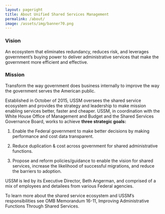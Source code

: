 ```yaml
---
layout: pageright
title: About Unified Shared Services Management
permalink: /about/
image: /assets/img/banner70.png
---
```


### Vision
An ecosystem that eliminates redundancy, reduces risk, and leverages government’s buying power to deliver administrative services that make the government more efficient and effective.

### Mission
Transform the way government does business internally to improve the way the government serves the American public.

Established in October of 2015, USSM oversees the shared service ecosystem and provides the strategy and leadership to make mission enabling services better, faster and cheaper. USSM, in coordination with the White House Office of Management and Budget and the Shared Services Governance Board, works to achieve <B>three strategic goals:</b>

1. Enable the Federal government to make better decisions by making performance and cost data transparent.
 

2. Reduce duplication & cost across government for shared administrative functions.
 

3. Propose and reform policies/guidance to enable the vision for shared services, increase the likelihood of successful migrations, and reduce the barriers to adoption.
    
USSM is led by its Executive Director, Beth Angerman, and comprised of a mix of employees and detailees from various Federal agencies.

To learn more about the shared service ecosystem and USSM’s responsibilities see OMB Memorandum 16-11, Improving Administrative Functions Through Shared Services.
